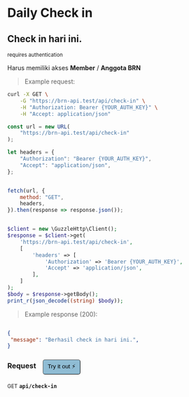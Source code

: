 # Daily Check in


## Check in hari ini.

<small class="badge badge-darkred">requires authentication</small>

<aside class="note">Harus memiliki akses <b>Member</b> / <b>Anggota BRN </b></aside>

> Example request:

```bash
curl -X GET \
    -G "https://brn-api.test/api/check-in" \
    -H "Authorization: Bearer {YOUR_AUTH_KEY}" \
    -H "Accept: application/json"
```

```javascript
const url = new URL(
    "https://brn-api.test/api/check-in"
);

let headers = {
    "Authorization": "Bearer {YOUR_AUTH_KEY}",
    "Accept": "application/json",
};


fetch(url, {
    method: "GET",
    headers,
}).then(response => response.json());
```

```php

$client = new \GuzzleHttp\Client();
$response = $client->get(
    'https://brn-api.test/api/check-in',
    [
        'headers' => [
            'Authorization' => 'Bearer {YOUR_AUTH_KEY}',
            'Accept' => 'application/json',
        ],
    ]
);
$body = $response->getBody();
print_r(json_decode((string) $body));
```


> Example response (200):

```json

{
 "message": "Berhasil check in hari ini.",
}
```
<div id="execution-results-GETapi-check-in" hidden>
    <blockquote>Received response<span id="execution-response-status-GETapi-check-in"></span>:</blockquote>
    <pre class="json"><code id="execution-response-content-GETapi-check-in"></code></pre>
</div>
<div id="execution-error-GETapi-check-in" hidden>
    <blockquote>Request failed with error:</blockquote>
    <pre><code id="execution-error-message-GETapi-check-in"></code></pre>
</div>
<form id="form-GETapi-check-in" data-method="GET" data-path="api/check-in" data-authed="1" data-hasfiles="0" data-headers='{"Authorization":"Bearer {YOUR_AUTH_KEY}","Accept":"application\/json"}' onsubmit="event.preventDefault(); executeTryOut('GETapi-check-in', this);">
<h3>
    Request&nbsp;&nbsp;&nbsp;
        <button type="button" style="background-color: #8fbcd4; padding: 5px 10px; border-radius: 5px; border-width: thin;" id="btn-tryout-GETapi-check-in" onclick="tryItOut('GETapi-check-in');">Try it out ⚡</button>
    <button type="button" style="background-color: #c97a7e; padding: 5px 10px; border-radius: 5px; border-width: thin;" id="btn-canceltryout-GETapi-check-in" onclick="cancelTryOut('GETapi-check-in');" hidden>Cancel</button>&nbsp;&nbsp;
    <button type="submit" style="background-color: #6ac174; padding: 5px 10px; border-radius: 5px; border-width: thin;" id="btn-executetryout-GETapi-check-in" hidden>Send Request 💥</button>
    </h3>
<p>
<small class="badge badge-green">GET</small>
 <b><code>api/check-in</code></b>
</p>
<p>
<label id="auth-GETapi-check-in" hidden>Authorization header: <b><code>Bearer </code></b><input type="text" name="Authorization" data-prefix="Bearer " data-endpoint="GETapi-check-in" data-component="header"></label>
</p>
</form>



